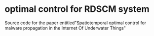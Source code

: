 # optimal control for RDSCM system
Source code for the paper entitled"Spatiotemporal optimal control for malware propagation in the Internet Of Underwater Things"
